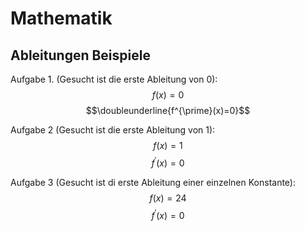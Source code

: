 # Mathematik

## Ableitungen Beispiele

Aufgabe 1. (Gesucht ist die erste Ableitung von 0):  
$$f(x)=0$$
$$\doubleunderline{f^{\prime}(x)=0}$$

Aufgabe 2 (Gesucht ist die erste Ableitung von 1):  
$$f(x)=1$$
$$f^{\prime}(x)=0$$

Aufgabe 3 (Gesucht ist di erste Ableitung einer einzelnen Konstante):  
$$f(x)=24$$
$$f^{\prime}(x)=0$$
